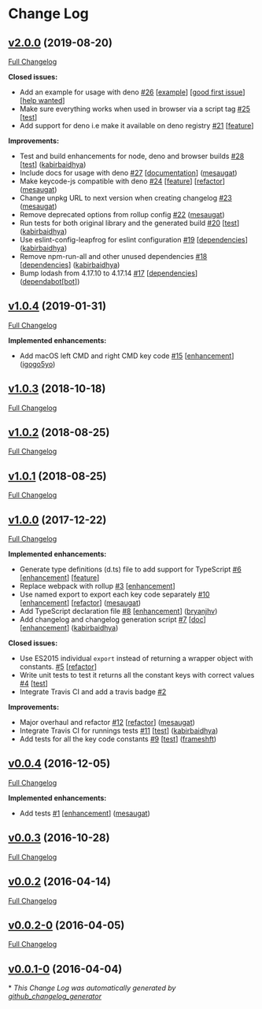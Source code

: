 # Change Log

## [v2.0.0](https://github.com/kabirbaidhya/keycode-js/tree/v2.0.0) (2019-08-20)
[Full Changelog](https://github.com/kabirbaidhya/keycode-js/compare/v1.0.4...v2.0.0)

**Closed issues:**

- Add an example for usage with deno [\#26](https://github.com/kabirbaidhya/keycode-js/issues/26) [[example](https://github.com/kabirbaidhya/keycode-js/labels/example)] [[good first issue](https://github.com/kabirbaidhya/keycode-js/labels/good%20first%20issue)] [[help wanted](https://github.com/kabirbaidhya/keycode-js/labels/help%20wanted)]
- Make sure everything works when used in browser via a script tag [\#25](https://github.com/kabirbaidhya/keycode-js/issues/25) [[test](https://github.com/kabirbaidhya/keycode-js/labels/test)]
- Add support for deno i.e make it available on deno registry [\#21](https://github.com/kabirbaidhya/keycode-js/issues/21) [[feature](https://github.com/kabirbaidhya/keycode-js/labels/feature)]

**Improvements:**

- Test and build enhancements for node, deno and browser builds [\#28](https://github.com/kabirbaidhya/keycode-js/pull/28) [[test](https://github.com/kabirbaidhya/keycode-js/labels/test)] ([kabirbaidhya](https://github.com/kabirbaidhya))
- Include docs for usage with deno [\#27](https://github.com/kabirbaidhya/keycode-js/pull/27) [[documentation](https://github.com/kabirbaidhya/keycode-js/labels/documentation)] ([mesaugat](https://github.com/mesaugat))
- Make keycode-js compatible with deno [\#24](https://github.com/kabirbaidhya/keycode-js/pull/24) [[feature](https://github.com/kabirbaidhya/keycode-js/labels/feature)] [[refactor](https://github.com/kabirbaidhya/keycode-js/labels/refactor)] ([mesaugat](https://github.com/mesaugat))
- Change unpkg URL to next version when creating changelog [\#23](https://github.com/kabirbaidhya/keycode-js/pull/23) ([mesaugat](https://github.com/mesaugat))
- Remove deprecated options from rollup config [\#22](https://github.com/kabirbaidhya/keycode-js/pull/22) ([mesaugat](https://github.com/mesaugat))
- Run tests for both original library and the generated build  [\#20](https://github.com/kabirbaidhya/keycode-js/pull/20) [[test](https://github.com/kabirbaidhya/keycode-js/labels/test)] ([kabirbaidhya](https://github.com/kabirbaidhya))
- Use eslint-config-leapfrog for eslint configuration [\#19](https://github.com/kabirbaidhya/keycode-js/pull/19) [[dependencies](https://github.com/kabirbaidhya/keycode-js/labels/dependencies)] ([kabirbaidhya](https://github.com/kabirbaidhya))
- Remove npm-run-all and other unused dependencies [\#18](https://github.com/kabirbaidhya/keycode-js/pull/18) [[dependencies](https://github.com/kabirbaidhya/keycode-js/labels/dependencies)] ([kabirbaidhya](https://github.com/kabirbaidhya))
- Bump lodash from 4.17.10 to 4.17.14 [\#17](https://github.com/kabirbaidhya/keycode-js/pull/17) [[dependencies](https://github.com/kabirbaidhya/keycode-js/labels/dependencies)] ([dependabot[bot]](https://github.com/apps/dependabot))

## [v1.0.4](https://github.com/kabirbaidhya/keycode-js/tree/v1.0.4) (2019-01-31)
[Full Changelog](https://github.com/kabirbaidhya/keycode-js/compare/v1.0.3...v1.0.4)

**Implemented enhancements:**

- Add macOS left CMD and right CMD key code [\#15](https://github.com/kabirbaidhya/keycode-js/pull/15) [[enhancement](https://github.com/kabirbaidhya/keycode-js/labels/enhancement)] ([igogo5yo](https://github.com/igogo5yo))

## [v1.0.3](https://github.com/kabirbaidhya/keycode-js/tree/v1.0.3) (2018-10-18)
[Full Changelog](https://github.com/kabirbaidhya/keycode-js/compare/v1.0.2...v1.0.3)

## [v1.0.2](https://github.com/kabirbaidhya/keycode-js/tree/v1.0.2) (2018-08-25)
[Full Changelog](https://github.com/kabirbaidhya/keycode-js/compare/v1.0.1...v1.0.2)

## [v1.0.1](https://github.com/kabirbaidhya/keycode-js/tree/v1.0.1) (2018-08-25)
[Full Changelog](https://github.com/kabirbaidhya/keycode-js/compare/v1.0.0...v1.0.1)

## [v1.0.0](https://github.com/kabirbaidhya/keycode-js/tree/v1.0.0) (2017-12-22)
[Full Changelog](https://github.com/kabirbaidhya/keycode-js/compare/v0.0.4...v1.0.0)

**Implemented enhancements:**

- Generate type definitions \(d.ts\) file to add support for TypeScript [\#6](https://github.com/kabirbaidhya/keycode-js/issues/6) [[enhancement](https://github.com/kabirbaidhya/keycode-js/labels/enhancement)] [[feature](https://github.com/kabirbaidhya/keycode-js/labels/feature)]
- Replace webpack with rollup [\#3](https://github.com/kabirbaidhya/keycode-js/issues/3) [[enhancement](https://github.com/kabirbaidhya/keycode-js/labels/enhancement)]
- Use named export to export each key code separately [\#10](https://github.com/kabirbaidhya/keycode-js/pull/10) [[enhancement](https://github.com/kabirbaidhya/keycode-js/labels/enhancement)] [[refactor](https://github.com/kabirbaidhya/keycode-js/labels/refactor)] ([mesaugat](https://github.com/mesaugat))
- Add TypeScript declaration file [\#8](https://github.com/kabirbaidhya/keycode-js/pull/8) [[enhancement](https://github.com/kabirbaidhya/keycode-js/labels/enhancement)] ([bryanjhv](https://github.com/bryanjhv))
- Add changelog and changelog generation script [\#7](https://github.com/kabirbaidhya/keycode-js/pull/7) [[doc](https://github.com/kabirbaidhya/keycode-js/labels/doc)] [[enhancement](https://github.com/kabirbaidhya/keycode-js/labels/enhancement)] ([kabirbaidhya](https://github.com/kabirbaidhya))

**Closed issues:**

- Use ES2015 individual `export` instead of returning a wrapper object with constants. [\#5](https://github.com/kabirbaidhya/keycode-js/issues/5) [[refactor](https://github.com/kabirbaidhya/keycode-js/labels/refactor)]
- Write unit tests to test it returns all the constant keys with correct values [\#4](https://github.com/kabirbaidhya/keycode-js/issues/4) [[test](https://github.com/kabirbaidhya/keycode-js/labels/test)]
- Integrate Travis CI and add a travis badge [\#2](https://github.com/kabirbaidhya/keycode-js/issues/2)

**Improvements:**

- Major overhaul and refactor [\#12](https://github.com/kabirbaidhya/keycode-js/pull/12) [[refactor](https://github.com/kabirbaidhya/keycode-js/labels/refactor)] ([mesaugat](https://github.com/mesaugat))
- Integrate Travis CI for runnings tests [\#11](https://github.com/kabirbaidhya/keycode-js/pull/11) [[test](https://github.com/kabirbaidhya/keycode-js/labels/test)] ([kabirbaidhya](https://github.com/kabirbaidhya))
- Add tests for all the key code constants [\#9](https://github.com/kabirbaidhya/keycode-js/pull/9) [[test](https://github.com/kabirbaidhya/keycode-js/labels/test)] ([frameshft](https://github.com/frameshft))

## [v0.0.4](https://github.com/kabirbaidhya/keycode-js/tree/v0.0.4) (2016-12-05)
[Full Changelog](https://github.com/kabirbaidhya/keycode-js/compare/v0.0.3...v0.0.4)

**Implemented enhancements:**

- Add tests [\#1](https://github.com/kabirbaidhya/keycode-js/pull/1) [[enhancement](https://github.com/kabirbaidhya/keycode-js/labels/enhancement)] ([mesaugat](https://github.com/mesaugat))

## [v0.0.3](https://github.com/kabirbaidhya/keycode-js/tree/v0.0.3) (2016-10-28)
[Full Changelog](https://github.com/kabirbaidhya/keycode-js/compare/v0.0.2...v0.0.3)

## [v0.0.2](https://github.com/kabirbaidhya/keycode-js/tree/v0.0.2) (2016-04-14)
[Full Changelog](https://github.com/kabirbaidhya/keycode-js/compare/v0.0.2-0...v0.0.2)

## [v0.0.2-0](https://github.com/kabirbaidhya/keycode-js/tree/v0.0.2-0) (2016-04-05)
[Full Changelog](https://github.com/kabirbaidhya/keycode-js/compare/v0.0.1-0...v0.0.2-0)

## [v0.0.1-0](https://github.com/kabirbaidhya/keycode-js/tree/v0.0.1-0) (2016-04-04)


\* *This Change Log was automatically generated by [github_changelog_generator](https://github.com/skywinder/Github-Changelog-Generator)*